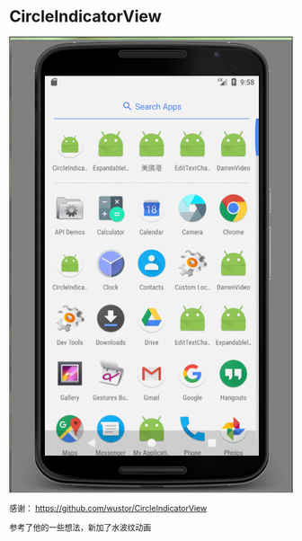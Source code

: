 # CircleIndicatorView

![水波纹+带进度指示器动画效果](https://github.com/Veken/CircleWaveView/raw/master/screenshot/GIF.gif) 

感谢：
https://github.com/wustor/CircleIndicatorView

参考了他的一些想法，新加了水波纹动画
